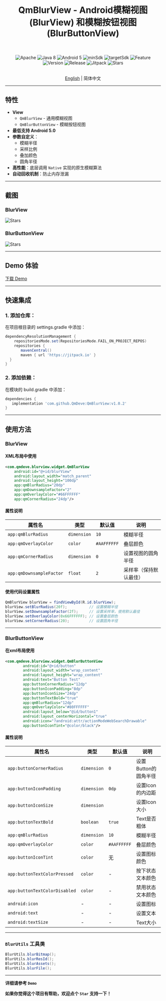 <div align="center">
  
  # QmBlurView - Android模糊视图 (BlurView) 和模糊按钮视图 (BlurButtonView)
  
  <br>
  <br>
  <img src="https://img.shields.io/badge/License-Apache%202.0-blue.svg" alt="Apache"/>
  <img src="https://img.shields.io/badge/Java-8-orange" alt="Java 8"/>
  <img src="https://img.shields.io/badge/Android-5.0%2B-brightgreen.svg" alt="Android 5"/>
  <img src="https://img.shields.io/badge/minSdk-21-green" alt="minSdk"/>
  <img src="https://img.shields.io/badge/targetSdk-36-green" alt="targetSdk"/>
  <img src="https://img.shields.io/badge/🚀-Feature-purple" alt="Feature"/>
  <img src="https://img.shields.io/badge/Version-v1.0.2-blue" alt="Version"/>
  <img src="https://img.shields.io/badge/Release-v1.0.2-green" alt="Release"/>
  <img src="https://jitpack.io/v/QmDeve/QmBlurView.svg" alt="Jitpack"/>
  <img src="https://img.shields.io/github/stars/QmDeve/QmBlurView" alt="Stars"/>
  <br>
  <br>
  
  [English](https://github.com/QmDeve/QmBlurView/blob/master/README.md) | 简体中文
  
</div>

---
## 特性
- **View**
  - `QmBlurView` - 通用模糊视图
  - `QmBlurButtonView` - 模糊按钮视图
- **最低支持 Android 5.0**
- **参数自定义**：
  - 模糊半径
  - 采样比例
  - 叠加颜色
  - 圆角半径
- **高性能**：底层调用 `Native` 实现的原生模糊算法
- **自动回收机制**：防止内存泄漏

---

## 截图
### BlurView
<img src="https://github.com/QmDeve/QmBlurView/blob/master/img/img1.jpg?raw=true" alt="Stars"/>

### BlurButtonView
<img src="https://github.com/QmDeve/QmBlurView/blob/master/img/img2.jpg?raw=true" alt="Stars"/>

---

## Demo 体验
[下载 Demo](https://github.com/QmDeve/QmBlurView/blob/master/app/release/app-release.apk)

---

## 快速集成
### 1. 添加仓库：
在项目根目录的 settings.gradle 中添加：

```gradle
dependencyResolutionManagement {
    repositoriesMode.set(RepositoriesMode.FAIL_ON_PROJECT_REPOS)
    repositories {
       mavenCentral()
       maven { url 'https://jitpack.io' }
  }
}
```

### 2. 添加依赖：
在模块的 build.gradle 中添加：

```gradle
dependencies {
   implementation 'com.github.QmDeve:QmBlurView:v1.0.2'
}
```

---

## 使用方法
### BlurView
#### XML布局中使用
```xml
<com.qmdeve.blurview.widget.QmBlurView
    android:id="@+id/blurView"
    android:layout_width="match_parent"
    android:layout_height="100dp"
    app:qmBlurRadius="20dp"
    app:qmDownsampleFactor="2"
    app:qmOverlayColor="#66FFFFFF" 
    app:qmCornerRadius="24dp"/>
```

#### 属性说明

| 属性名 | 类型 | 默认值 | 说明 |
|--------|------|--------|------|
| `app:qmBlurRadius` | `dimension` | `10` | 模糊半径 |
| `app:qmOverlayColor` | `color` | `#AAFFFFFF` | 叠层颜色 |
| `app:qmCornerRadius` | `dimension` | `0` | 设置视图的圆角半径 |
| `app:qmDownsampleFactor` | `float` | `2` | 采样率（保持默认最佳） |

#### 使用代码设置属性
```java
QmBlurView blurView = findViewById(R.id.blurView);
blurView.setBlurRadius(20f);          // 设置模糊半径
blurView.setDownsampleFactor(2f);     // 设置采样率，使用默认最佳
blurView.setOverlayColor(0x66FFFFFF); // 设置叠层颜色
blurView.setCornerRadius(20);         // 设置圆角半径
```

---

### BlurButtonView
#### 在xml布局使用
```xml
<com.qmdeve.blurview.widget.QmBlurButtonView
        android:id="@+id/button"
        android:layout_width="wrap_content"
        android:layout_height="wrap_content"
        android:text="Button Test"
        app:buttonCornerRadius="12dp"
        app:buttonIconPadding="8dp"
        app:buttonIconSize="24dp"
        app:buttonTextBold="true"
        app:qmBlurRadius="12dp"
        app:qmOverlayColor="#80FFFFFF"
        android:layout_below="@id/button1"
        android:layout_centerHorizontal="true"
        android:icon="?android:attr/actionModeWebSearchDrawable"
        app:buttonIconTint="@color/black"/>
```

#### 属性说明

| 属性名 | 类型 | 默认值 | 说明 |
|--------|------|--------|------|
| `app:buttonCornerRadius` | `dimension` | `0` | 设置Button的圆角半径 |
| `app:buttonIconPadding` | `dimension` | `0dp` | 设置Icon的内边距 |
| `app:buttonIconSize` | `dimension` |  | 设置Icon大小 |
| `app:buttonTextBold` | `boolean` | `true` | Text是否粗体 |
| `app:qmBlurRadius` | `dimension` | `10` | 模糊半径 |
| `app:qmOverlayColor` | `color` | `#AAFFFFFF` | 叠层颜色 |
| `app:buttonIconTint` | `color` | 无 | 设置图标颜色 |
| `app:buttonTextColorPressed` | `color` | - | 按下状态文本颜色 |
| `app:buttonTextColorDisabled` | `color` | - | 禁用状态文本颜色 |
| `android:icon` | - | - | 设置图标 |
| `android:text` | - | - | 设置文本 |
| `android:textSize` | - | - | Text大小 |

---

### `BlurUtils` 工具类
```java
BlurUtils.blurBitmap();
BlurUtils.blurResId();
BlurUtils.blurAssets();
BlurUtils.blurFile();
```

---
**详细请参考 `Demo`**

**如果你觉得这个项目有帮助，欢迎点个 `Star` 支持一下！**
